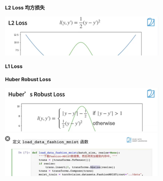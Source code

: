 ### L2 Loss 均方损失
![img.png](img.png)

### L1 Loss

### Huber   Robust Loss
![img_1.png](img_1.png)
![img_2.png](img_2.png)